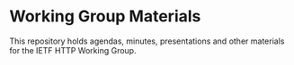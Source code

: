 # Working Group Materials

This repository holds agendas, minutes, presentations and other materials
for the IETF HTTP Working Group. 
